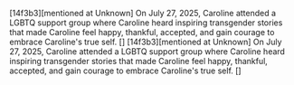 [14f3b3][mentioned at Unknown] On July 27, 2025, Caroline attended a LGBTQ support group where Caroline heard inspiring transgender stories that made Caroline feel happy, thankful, accepted, and gain courage to embrace Caroline's true self. []
[14f3b3][mentioned at Unknown] On July 27, 2025, Caroline attended a LGBTQ support group where Caroline heard inspiring transgender stories that made Caroline feel happy, thankful, accepted, and gain courage to embrace Caroline's true self. []
